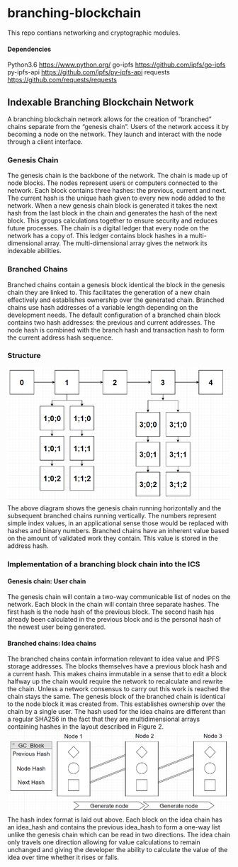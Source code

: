 # branching-blockchain

This repo contians networking and cryptographic modules.

#### Dependencies
Python3.6 https://www.python.org/
go-ipfs https://github.com/ipfs/go-ipfs
py-ipfs-api https://github.com/ipfs/py-ipfs-api
requests https://github.com/requests/requests



## Indexable Branching Blockchain Network
A branching blockchain network allows for the creation of “branched” chains separate from the “genesis chain”. Users of the network access it by becoming a node on the network. They launch and interact with the node through a client interface. 


### Genesis Chain
The genesis chain is the backbone of the network. The chain is made up of node blocks. The nodes represent users or computers connected to the network. Each block contains three hashes: the previous, current and next. The current hash is the unique hash given to every new node added to the network.  When a new genesis chain block is generated it takes the next hash from the last block in the chain and generates the hash of the next block. This groups calculations together to ensure security and reduces future processes. The chain is a digital ledger that every node on the network has a copy of. This ledger contains block hashes in a multi-dimensional array. The multi-dimensional array gives the network its indexable abilities. 


### Branched Chains
Branched chains contain a genesis block identical the block in the genesis chain they are linked to. This facilitates the generation of a new chain effectively and establishes ownership over the generated chain. Branched chains use hash addresses of a variable length depending on the development needs. The default configuration of a branched chain block contains two hash addresses: the previous and current addresses. The node hash is combined with the branch hash and transaction hash to form the current address hash sequence. 


### Structure 
![alt text](media/bbci.PNG)
The above diagram shows the genesis chain running horizontally and the subsequent branched chains running vertically. The numbers represent simple index values, in an applicational sense those would be replaced with hashes and binary numbers. Branched chains have an inherent value based on the amount of validated work they contain. This value is stored in the address hash. 

### Implementation of a branching block chain into the ICS
#### Genesis chain: User chain
The genesis chain will contain a two-way communicable list of nodes on the network. Each block in the chain will contain three separate hashes. The first hash is the node hash of the previous block. The second hash has already been calculated in the previous block and is the personal hash of the newest user being generated. 

#### Branched chains: Idea chains
The branched chains contain information relevant to idea value and IPFS storage addresses. The blocks themselves have a previous block hash and a current hash. This makes chains immutable in a sense that to edit a block halfway up the chain would require the network to recalculate and rewrite the chain. Unless a network consensus to carry out this work is reached the chain stays the same.  The genesis block of the branched chain is identical to the node block it was created from. This establishes ownership over the chain by a single user. The hash used for the idea chains are different than a regular SHA256 in the fact that they are multidimensional arrays containing hashes in the layout described in Figure 2.
![alt text](media/gc.PNG)
The hash index format is laid out above. Each block on the idea chain has an idea_hash and contains the previous idea_hash to form a one-way list unlike the genesis chain which can be read in two directions. The idea chain only travels one direction allowing for value calculations to remain unchanged and giving the developer the ability to calculate the value of the idea over time whether it rises or falls. 

